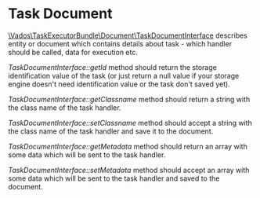 Task Document
=

[\Vados\TaskExecutorBundle\Document\TaskDocumentInterface](../src/Document/TaskDocumentInterface.php) describes entity 
or document which contains details about task - which handler should be called, data for execution etc.

_TaskDocumentInterface::getId_ method should return the storage identification value of the task (or just return a null 
value if your storage engine doesn't need identification value or the task don't saved yet).

_TaskDocumentInterface::getClassname_ method should return a string with the class name of the task handler.

_TaskDocumentInterface::setClassname_ method should accept a string with the class name of the task handler and save it 
to the document.

_TaskDocumentInterface::getMetadata_ method should return an array with some data which will be sent to the task 
handler.

_TaskDocumentInterface::setMetadata_ method should accept an array with some data which will be sent to the task handler
and saved to the document.
